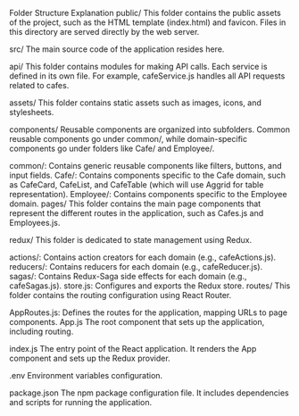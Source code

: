 Folder Structure Explanation
public/
This folder contains the public assets of the project, such as the HTML template (index.html) and favicon. Files in this directory are served directly by the web server.

src/
The main source code of the application resides here.

api/
This folder contains modules for making API calls. Each service is defined in its own file. For example, cafeService.js handles all API requests related to cafes.

assets/
This folder contains static assets such as images, icons, and stylesheets.

components/
Reusable components are organized into subfolders. Common reusable components go under common/, while domain-specific components go under folders like Cafe/ and Employee/.

common/: Contains generic reusable components like filters, buttons, and input fields.
Cafe/: Contains components specific to the Cafe domain, such as CafeCard, CafeList, and CafeTable (which will use Aggrid for table representation).
Employee/: Contains components specific to the Employee domain.
pages/
This folder contains the main page components that represent the different routes in the application, such as Cafes.js and Employees.js.

redux/
This folder is dedicated to state management using Redux.

actions/: Contains action creators for each domain (e.g., cafeActions.js).
reducers/: Contains reducers for each domain (e.g., cafeReducer.js).
sagas/: Contains Redux-Saga side effects for each domain (e.g., cafeSagas.js).
store.js: Configures and exports the Redux store.
routes/
This folder contains the routing configuration using React Router.

AppRoutes.js: Defines the routes for the application, mapping URLs to page components.
App.js
The root component that sets up the application, including routing.

index.js
The entry point of the React application. It renders the App component and sets up the Redux provider.

.env
Environment variables configuration.

package.json
The npm package configuration file. It includes dependencies and scripts for running the application.